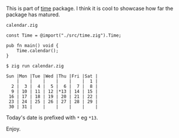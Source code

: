 This is part of [time](https://github.com/gernest/time) package. I think it is cool to showcase how far the package has matured.

`calendar.zig`

```
const Time = @import("./src/time.zig").Time;

pub fn main() void {
    Time.calendar();
}
```

```
$ zig run calendar.zig

Sun |Mon |Tue |Wed |Thu |Fri |Sat |
    |    |    |    |    |    |  1 |
  2 |  3 |  4 |  5 |  6 |  7 |  8 |
  9 | 10 | 11 | 12 |*13 | 14 | 15 |
 16 | 17 | 18 | 19 | 20 | 21 | 22 |
 23 | 24 | 25 | 26 | 27 | 28 | 29 |
 30 | 31 |    |    |    |    |    |
```

Today's date is prefixed with `*` eg `*13`.

Enjoy.